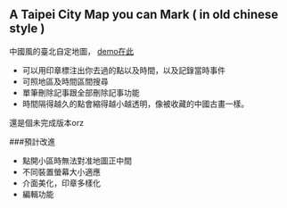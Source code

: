 ##  A Taipei City Map you can Mark ( in old chinese style )
中國風的臺北自定地圖，
[demo在此](http://senhung.acsite.org/jiaba/index.html)

* 可以用印章標注出你去過的點以及時間，以及記錄當時事件
* 可照地區及時間區間搜尋
* 單筆刪除記事跟全部刪除記事功能
* 時間隔得越久的點會縮得越小越透明，像被收藏的中國古畫一樣。

還是個未完成版本orz

###預計改進

* 點開小區時無法對准地圖正中間
* 不同裝置螢幕大小適應
* 介面美化，印章多樣化
* 編輯功能

